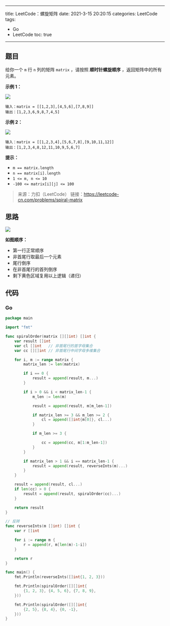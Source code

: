 ----
title: LeetCode：螺旋矩阵
date: 2021-3-15 20:20:15
categories: LeetCode
tags: 
- Go
- LeetCode
toc: true
----

## 题目

给你一个 `m` 行 `n` 列的矩阵 `matrix` ，请按照 **顺时针螺旋顺序** ，返回矩阵中的所有元素。

**示例 1：**

![](https://s.flc.io/2021-03-15-20-23-05.jpg)

```
输入：matrix = [[1,2,3],[4,5,6],[7,8,9]]
输出：[1,2,3,6,9,8,7,4,5]
```

<!-- more -->

**示例 2：**

![](https://s.flc.io/2021-03-15-20-23-20.jpg)

```
输入：matrix = [[1,2,3,4],[5,6,7,8],[9,10,11,12]]
输出：[1,2,3,4,8,12,11,10,9,5,6,7]
```

**提示：**

- `m == matrix.length`
- `n == matrix[i].length`
- `1 <= m, n <= 10`
- `-100 <= matrix[i][j] <= 100`

> 来源：力扣（LeetCode）
> 链接：https://leetcode-cn.com/problems/spiral-matrix

## 思路

![](https://s.flc.io/2021-03-15-20-31-55.png)

**如图顺序：**

- 第一行正常顺序
- 非首尾行取最后一个元素
- 尾行倒序
- 在非首尾行的首列倒序
- 剩下黄色区域复用以上逻辑（递归）

## 代码

### Go

```go
package main

import "fmt"

func spiralOrder(matrix [][]int) []int {
	var result []int
	var cl []int   // 非首尾行的首字母集合
	var cc [][]int // 非首尾行中间字母多维集合

	for i, m := range matrix {
		matrix_len := len(matrix)

		if i == 0 {
			result = append(result, m...)
		}

		if i > 0 && i < matrix_len-1 {
			m_len := len(m)

			result = append(result, m[m_len-1])

			if matrix_len >= 3 && m_len >= 2 {
				cl = append([]int{m[0]}, cl...)
			}

			if m_len >= 3 {

				cc = append(cc, m[1:m_len-1])
			}
		}

		if matrix_len > 1 && i == matrix_len-1 {
			result = append(result, reverseInts(m)...)
		}
	}

	result = append(result, cl...)
	if len(cc) > 0 {
		result = append(result, spiralOrder(cc)...)
	}

	return result
}

// 反转
func reverseInts(m []int) []int {
	var r []int

	for i := range m {
		r = append(r, m[len(m)-1-i])
	}

	return r
}

func main() {
	fmt.Println(reverseInts([]int{1, 2, 3}))

	fmt.Println(spiralOrder([][]int{
		{1, 2, 3}, {4, 5, 6}, {7, 8, 9},
	}))

	fmt.Println(spiralOrder([][]int{
		{2, 5}, {8, 4}, {0, -1},
	}))
}

```
